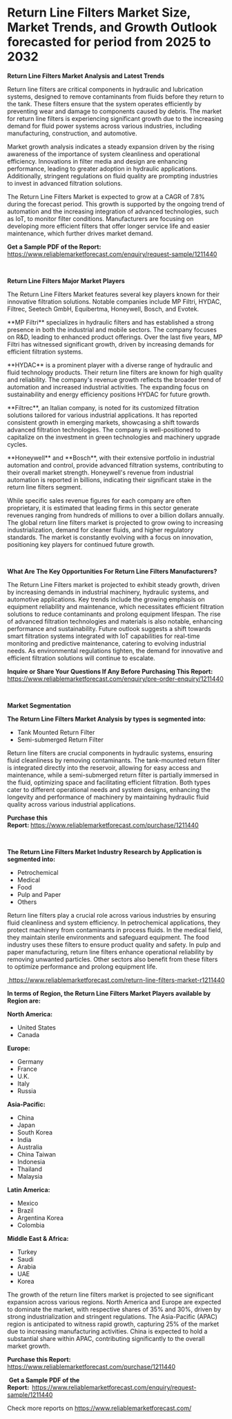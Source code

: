 <p><h1>Return Line Filters Market Size, Market Trends, and Growth Outlook forecasted for period from 2025 to 2032</h1></p><p><strong>Return Line Filters Market Analysis and Latest Trends</strong></p>
<p><p>Return line filters are critical components in hydraulic and lubrication systems, designed to remove contaminants from fluids before they return to the tank. These filters ensure that the system operates efficiently by preventing wear and damage to components caused by debris. The market for return line filters is experiencing significant growth due to the increasing demand for fluid power systems across various industries, including manufacturing, construction, and automotive.</p><p>Market growth analysis indicates a steady expansion driven by the rising awareness of the importance of system cleanliness and operational efficiency. Innovations in filter media and design are enhancing performance, leading to greater adoption in hydraulic applications. Additionally, stringent regulations on fluid quality are prompting industries to invest in advanced filtration solutions.</p><p>The Return Line Filters Market is expected to grow at a CAGR of 7.8% during the forecast period. This growth is supported by the ongoing trend of automation and the increasing integration of advanced technologies, such as IoT, to monitor filter conditions. Manufacturers are focusing on developing more efficient filters that offer longer service life and easier maintenance, which further drives market demand.</p></p>
<p><strong>Get a Sample PDF of the Report:&nbsp;</strong> <a href="https://www.reliablemarketforecast.com/enquiry/request-sample/1211440?utm_campaign=3262&utm_medium=2&utm_source=Github&utm_content=ia&utm_term=24032025&utm_id=return-line-filters">https://www.reliablemarketforecast.com/enquiry/request-sample/1211440</a></p>
<p>&nbsp;</p>
<p><strong>Return Line Filters Major Market Players</strong></p>
<p><p>The Return Line Filters Market features several key players known for their innovative filtration solutions. Notable companies include MP Filtri, HYDAC, Filtrec, Seetech GmbH, Equibertma, Honeywell, Bosch, and Evotek.</p><p>**MP Filtri** specializes in hydraulic filters and has established a strong presence in both the industrial and mobile sectors. The company focuses on R&D, leading to enhanced product offerings. Over the last five years, MP Filtri has witnessed significant growth, driven by increasing demands for efficient filtration systems.</p><p>**HYDAC** is a prominent player with a diverse range of hydraulic and fluid technology products. Their return line filters are known for high quality and reliability. The company's revenue growth reflects the broader trend of automation and increased industrial activities. The expanding focus on sustainability and energy efficiency positions HYDAC for future growth.</p><p>**Filtrec**, an Italian company, is noted for its customized filtration solutions tailored for various industrial applications. It has reported consistent growth in emerging markets, showcasing a shift towards advanced filtration technologies. The company is well-positioned to capitalize on the investment in green technologies and machinery upgrade cycles.</p><p>**Honeywell** and **Bosch**, with their extensive portfolio in industrial automation and control, provide advanced filtration systems, contributing to their overall market strength. Honeywell's revenue from industrial automation is reported in billions, indicating their significant stake in the return line filters segment.</p><p>While specific sales revenue figures for each company are often proprietary, it is estimated that leading firms in this sector generate revenues ranging from hundreds of millions to over a billion dollars annually. The global return line filters market is projected to grow owing to increasing industrialization, demand for cleaner fluids, and higher regulatory standards. The market is constantly evolving with a focus on innovation, positioning key players for continued future growth.</p></p>
<p>&nbsp;</p>
<p><strong>What Are The Key Opportunities For Return Line Filters Manufacturers?</strong></p>
<p><p>The Return Line Filters market is projected to exhibit steady growth, driven by increasing demands in industrial machinery, hydraulic systems, and automotive applications. Key trends include the growing emphasis on equipment reliability and maintenance, which necessitates efficient filtration solutions to reduce contaminants and prolong equipment lifespan. The rise of advanced filtration technologies and materials is also notable, enhancing performance and sustainability. Future outlook suggests a shift towards smart filtration systems integrated with IoT capabilities for real-time monitoring and predictive maintenance, catering to evolving industrial needs. As environmental regulations tighten, the demand for innovative and efficient filtration solutions will continue to escalate.</p></p>
<p><strong>Inquire or Share Your Questions If Any Before Purchasing This Report:</strong> <a href="https://www.reliablemarketforecast.com/enquiry/pre-order-enquiry/1211440?utm_campaign=3262&utm_medium=2&utm_source=Github&utm_content=ia&utm_term=24032025&utm_id=return-line-filters">https://www.reliablemarketforecast.com/enquiry/pre-order-enquiry/1211440</a></p>
<p>&nbsp;</p>
<p><strong>Market Segmentation</strong></p>
<p><strong>The Return Line Filters Market Analysis by types is segmented into:</strong></p>
<p><ul><li>Tank Mounted Return Filter</li><li>Semi-submerged Return Filter</li></ul></p>
<p><p>Return line filters are crucial components in hydraulic systems, ensuring fluid cleanliness by removing contaminants. The tank-mounted return filter is integrated directly into the reservoir, allowing for easy access and maintenance, while a semi-submerged return filter is partially immersed in the fluid, optimizing space and facilitating efficient filtration. Both types cater to different operational needs and system designs, enhancing the longevity and performance of machinery by maintaining hydraulic fluid quality across various industrial applications.</p></p>
<p><strong>Purchase this Report:&nbsp;</strong><a href="https://www.reliablemarketforecast.com/purchase/1211440?utm_campaign=3262&utm_medium=2&utm_source=Github&utm_content=ia&utm_term=24032025&utm_id=return-line-filters">https://www.reliablemarketforecast.com/purchase/1211440</a></p>
<p>&nbsp;</p>
<p><strong>The Return Line Filters Market Industry Research by Application is segmented into:</strong></p>
<p><ul><li>Petrochemical</li><li>Medical</li><li>Food</li><li>Pulp and Paper</li><li>Others</li></ul></p>
<p><p>Return line filters play a crucial role across various industries by ensuring fluid cleanliness and system efficiency. In petrochemical applications, they protect machinery from contaminants in process fluids. In the medical field, they maintain sterile environments and safeguard equipment. The food industry uses these filters to ensure product quality and safety. In pulp and paper manufacturing, return line filters enhance operational reliability by removing unwanted particles. Other sectors also benefit from these filters to optimize performance and prolong equipment life.</p></p>
<p><a href="https://www.reliablemarketforecast.com/return-line-filters-market-r1211440?utm_campaign=3262&utm_medium=2&utm_source=Github&utm_content=ia&utm_term=24032025&utm_id=return-line-filters">&nbsp;https://www.reliablemarketforecast.com/return-line-filters-market-r1211440</a></p>
<p><strong>In terms of Region, the Return Line Filters Market Players available by Region are:</strong></p>
<p>
    <p> <strong> North America: </strong>
        <ul>
            <li>United States</li>
            <li>Canada</li>
        </ul>
        </p> 
    <p> <strong> Europe: </strong>
        <ul>
            <li>Germany</li>
            <li>France</li>
            <li>U.K.</li>
            <li>Italy</li>
            <li>Russia</li>
        </ul>
        </p> 
    <p> <strong> Asia-Pacific: </strong>
        <ul>
            <li>China</li>
            <li>Japan</li>
            <li>South Korea</li>
            <li>India</li>
            <li>Australia</li>
            <li>China Taiwan</li>
            <li>Indonesia</li>
            <li>Thailand</li>
            <li>Malaysia</li>
        </ul>
        </p> 
    <p> <strong> Latin America: </strong>
        <ul>
            <li>Mexico</li>
            <li>Brazil</li>
            <li>Argentina Korea</li>
            <li>Colombia</li>
        </ul>
        </p> 
    <p> <strong> Middle East & Africa: </strong>
        <ul>
            <li>Turkey</li>
            <li>Saudi</li>
            <li>Arabia</li>
            <li>UAE</li>
            <li>Korea</li>
        </ul>
    </p>
    </p>
<p><p>The growth of the return line filters market is projected to see significant expansion across various regions. North America and Europe are expected to dominate the market, with respective shares of 35% and 30%, driven by strong industrialization and stringent regulations. The Asia-Pacific (APAC) region is anticipated to witness rapid growth, capturing 25% of the market due to increasing manufacturing activities. China is expected to hold a substantial share within APAC, contributing significantly to the overall market growth.</p></p>
<p><strong>Purchase this Report: </strong><a href="https://www.reliablemarketforecast.com/purchase/1211440?utm_campaign=3262&utm_medium=2&utm_source=Github&utm_content=ia&utm_term=24032025&utm_id=return-line-filters">https://www.reliablemarketforecast.com/purchase/1211440</a></p>
<p>&nbsp;<strong>Get a Sample PDF of the Report:&nbsp;&nbsp;</strong><a href="https://www.reliablemarketforecast.com/enquiry/request-sample/1211440?utm_campaign=3262&utm_medium=2&utm_source=Github&utm_content=ia&utm_term=24032025&utm_id=return-line-filters">https://www.reliablemarketforecast.com/enquiry/request-sample/1211440</a></p>
<p><strong></strong></p>
<p>Check more reports on <a href="https://www.reliablemarketforecast.com/?utm_campaign=3262&utm_medium=2&utm_source=Github&utm_content=ia&utm_term=24032025&utm_id=return-line-filters">https://www.reliablemarketforecast.com/</a></p>